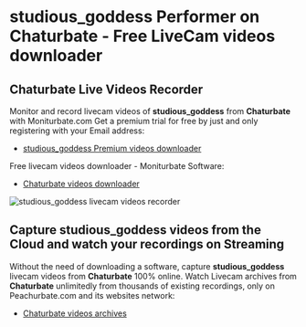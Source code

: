# studious_goddess Performer on Chaturbate - Free LiveCam videos downloader

## Chaturbate Live Videos Recorder

Monitor and record livecam videos of **studious_goddess** from **Chaturbate** with Moniturbate.com
Get a premium trial for free by just and only registering with your Email address:
* [studious_goddess Premium videos downloader](https://moniturbate.com/request-demo-licence-key.html)

Free livecam videos downloader - Moniturbate Software:
* [Chaturbate videos downloader](https://moniturbate.com/moniturbate-download-software.html)

![studious_goddess livecam videos recorder](https://peachurnet.com/templates/moniturbate-software.png)


## Capture studious_goddess videos from the Cloud and watch your recordings on Streaming

Without the need of downloading a software, capture **studious_goddess** livecam videos from **Chaturbate** 100% online.
Watch Livecam archives from **Chaturbate** unlimitedly from thousands of existing recordings, only on Peachurbate.com and its websites network:
* [Chaturbate videos archives](https://peachurnet.com/)
